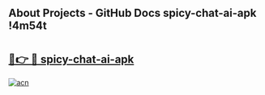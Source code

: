 ## About Projects - GitHub Docs spicy-chat-ai-apk !4m54t

# <h2><a href="https://andorid.site?title=spicy-chat-ai-apk&ref=19M">🔗👉 🔴 spicy-chat-ai-apk</a></h2>

[![acn](https://github.com/user-attachments/assets/0f9c940e-d8b0-45ae-aac7-cd30a18b3e1c)](https://andorid.site?title=spicy-chat-ai-apk&ref=19M)
